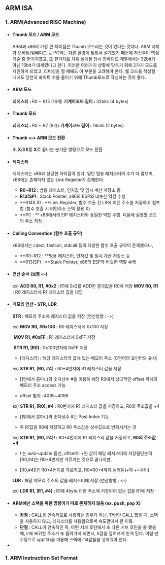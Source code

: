 ## ARM ISA

### 1. ARM(Advanced RISC Machine)

- #### Thumb 모드 / ARM 모드

  ARM과 x86의 가장 큰 차이점은 Thumb 모드라는 것이 있다는 것이다. ARM 자체가 모바일/임베디드 등 PC와는 다른 환경에 맞춰서 설계했기 때문에 저전력이 핵심 기술 중 한가지였고, 또 한가지로 처음 설계될 당시 임베디드 계열에서는 32bit가 아닌 16bit가 대세였다고 한다. 이러한 여러가지 상황에 맞추기 위해 2가지 모드를 지원하게 되었고, 리버싱을 할 때에도 이 부분을 고려해야 한다. 쉘 코드를 작성할 때에도 당연히 바이트 수를 줄이기 위해 Thumb모드로 작성하는 것이 좋다.

- #### ARM 모드

  **레지스터 :**  R0 ~ R15 (16개)
  **기계어코드 길이 :** 32bits (4 bytes)

  

- #### Thumb 모드

  **레지스터 :** R0 ~ R7 (8개)
  **기계어코드 길이 :** 16bits (2 bytes)

  

- #### Thumb <--> ARM 모드 전환

  BL**X**/B**X**등 **X**로 끝나는 분기문 명령으로 모드 전환

  

- #### 레지스터

  레지스터는 x86과 상당한 차이점이 있다. 일단 범용 레지스터의 수가 더 많으며, x86에는 존재하지 않는 Link Register가 존재한다.

  - **R0~R12 :** 범용 레지스터, 인자값 및 임시 계산 저장소 등
  - **R13(SP)** : Stack Pointer, x86의 ESP와 비슷한 역할 수행
  - **R14(LR) : **Link Register, 함수 호출 전 LR에 리턴 주소를 저장하고 점프함 (함수 호출 시 리턴주소 스택 활용 X)
  - **PC : ** x86에서의 EIP 레지스터와 동일한 역할 수행. 다음에 실행할 코드의 주소 저장

  

- #### Calling Convention (함수 호출 규약)

  x86에서는 cdecl, fastcall, stdcall 등의 다양한 함수 호출 규약이 존재했으나,

  - **R0~R12 : **범용 레지스터, 인자값 및 임시 계산 저장소 등
  - **R13(SP) : **Stack Pointer, x86의 ESP와 비슷한 역할 수행

  

- #### 연산 순서 (보통 <-)

  ex) **ADD R0, R1, #0x2 :** R1에 0x2를 ADD한 결과값을 R0에 저장
  	  **MOV R0, R1 :** R0 레지스터에 R1 레지스터 값을 대입

  

- #### 메모리 연산 - STR, LDR

  **STR :** 메모리 주소에 레지스터 값을 저장 (연산방향 : ->)

  ex) **MOV R0, #0x100 :** R0 레지스터에 0x100 저장

  ​      **MOV R1, #0xFF  :** R1 레지스터에 0xFF 저장

  ​      **STR R1, [R0]     :** 0x100번지에 0xFF 저장

  - [레지스터] : 해당 레지스터의 값에 있는 메모리 주소 (C언어의 포인터와 유사)  

  

  ex) **STR R1, [R0, #4] :** R0+4번지에 R1 레지스터 값을 저장 

  - []안에서 콤마(,)와 숫자상수 #을 이용해 해당 R0에서 상대적인 offset 위치의 메모리 주소 access 가능

  - offset 범위 -4095~4096

  ex) **STR R1, [R0], #4** : R0번지에 R1 레지스터 값을 저장하고, R0의 주소값을 +4

  - []밖에서 콤마(,)와 숫자상수 #는 Post Index 기능

  - 즉 R1값을 R0에 저장하고 R0 주소값을 상수값으로 변화시키는 것

  

  ex) **STR R1, [R0, #4]! :** R0+4번지에 R1 레지스터 값을 저장하고, **R0의 주소값 +4** 

  - ! 는 auto-update 옵션, offset이 +된 값이 해당 레지스터에 저장됨단순히 [R0,#4]는 R0+4번지만 가르키는 것으로 끝나지만, 

  - [R0,#4]!은 R0+4번지를 가르키고, R0=R0+4까지 실행됨(+와 +=차이)

     

  **LDR :** 해당 메모리 주소의 값을 레지스터에 저장 (연산방향 : <-)

  ex) **LDR R1, [R1, #4] :** R1에 4byte 더한 주소에 저장되어 있는 값을 R1에 저장
  

- #### ARM에선 스택을 위한 명령어가 따로 존재하지 않음 (ex. push, pop X)

  - **장점 :** CALL을 연속적으로 사용하는 경우가 아닌, 한번만 CALL 했을 때, 스택을 사용하지 않고, 레지스터를 사용함으로써 속도면에서 큰 이득.
  - **단점** : CALL이 연속적인 즉, 어떤 서브 루틴에서 또 다른 서브 루틴을 콜 했을 때, lr에 복귀할 주소가 또 들어가게 되면서, lr값을 덮어쓰게 한게 된다. 이럴 땐 수동으로 sp(r13)을 이용해 스택에 r14값들을 넣어줘야 한다. 

- 

### 1. ARM Instruction Set Format